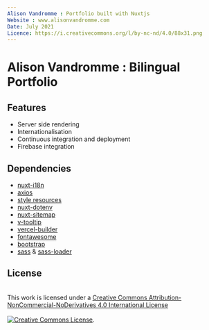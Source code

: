 ```yaml
---
Alison Vandromme : Portfolio built with Nuxtjs
Website : www.alisonvandromme.com
Date: July 2021
Licence: https://i.creativecommons.org/l/by-nc-nd/4.0/88x31.png
---
```


# Alison Vandromme : Bilingual Portfolio

## Features

- Server side rendering
- Internationalisation
- Continuous integration and deployment
- Firebase integration

## Dependencies

- [nuxt-i18n](https://github.com/nuxt-community/i18n-module)
- [axios](https://github.com/nuxt-community/axios-module)
- [style resources](https://github.com/nuxt-community/style-resources-module)
- [nuxt-dotenv](https://github.com/nuxt-community/dotenv-module)
- [nuxt-sitemap](https://github.com/nuxt-community/sitemap-module)
- [v-tooltip](https://github.com/Akryum/v-tooltip)
- [vercel-builder](https://github.com/nuxt/vercel-builder)
- [fontawesome](https://github.com/nuxt-community/fontawesome-module#readme)
- [bootstrap](https://github.com/twbs/bootstrap)
- [sass](https://github.com/sass/sass) & [sass-loader](https://github.com/webpack-contrib/sass-loader)

## License

<a rel="license" href="http://creativecommons.org/licenses/by-nc-nd/4.0/"></a><br />This work is licensed under a <a rel="license" href="http://creativecommons.org/licenses/by-nc-nd/4.0/">Creative Commons Attribution-NonCommercial-NoDerivatives 4.0 International License <br>
<br>
<img alt="Creative Commons License" style="border-width:0" src="https://i.creativecommons.org/l/by-nc-nd/4.0/88x31.png" /></a>.

